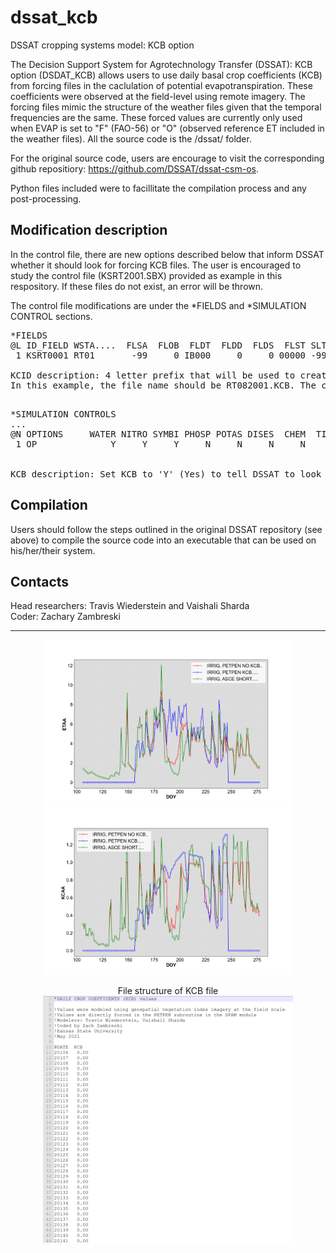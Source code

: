 # dssat_kcb
DSSAT cropping systems model: KCB option

The Decision Support System for Agrotechnology Transfer (DSSAT): KCB option (DSDAT_KCB) allows users to use daily basal crop coefficients (KCB) from forcing files in the caclulation of potential evapotranspiration. These coefficients were observed at the field-level using remote imagery. The forcing files mimic the structure of the weather files given that the temporal frequencies are the same. These forced values are currently only used when EVAP is set to "F" (FAO-56) or "O" (observed reference ET included in the weather files). All the source code is the /dssat/ folder. </br>

For the original source code, users are encourage to visit the corresponding github repositiory: https://github.com/DSSAT/dssat-csm-os.  </br>

Python files included were to facillitate the compilation process and any post-processing. </br>

## Modification description ##

In the control file, there are new options described below that inform DSSAT whether it should look for forcing KCB files. The user is encouraged to study the control file (KSRT2001.SBX) provided as example in this respository. If these files do not exist, an error will be thrown. </br>

The control file modifications are under the *FIELDS and *SIMULATION CONTROL sections.

<pre>
*FIELDS 
@L ID_FIELD WSTA....  FLSA  FLOB  FLDT  FLDD  FLDS  FLST SLTX  SLDP  ID_SOIL    KCID
 1 KSRT0001 RT01       -99     0 IB000     0     0 00000 -99    180  KSFC000004 RT08 </br>
KCID description: 4 letter prefix that will be used to create path to the file. These files must have the extension "KCB". 
In this example, the file name should be RT082001.KCB. The characters after the first four match the weather file.

</pre>

<pre>
*SIMULATION CONTROLS 
...
@N OPTIONS     WATER NITRO SYMBI PHOSP POTAS DISES  CHEM  TILL   CO2   KCB 
 1 OP              Y     Y     Y     N     N     N     N     Y     M     N </br>
 
KCB description: Set KCB to 'Y' (Yes) to tell DSSAT to look for KCB files. The default value is "N" (No). 
</pre>

## Compilation ##

Users should follow the steps outlined in the original DSSAT repository (see above) to compile the source code into an executable that can be used on his/her/their system.

## Contacts ##

Head researchers: Travis Wiederstein and Vaishali Sharda </br>
Coder: Zachary Zambreski

-----------
<p align="center">
<img src = "/figures/figures/ETAA.png" width = "400">
<img src = "/figures/figures/KCAA.png" width = "400">
 </p>
 <p align="center">
 File structure of KCB file </br>
 <img src = "/figures/figures/KCB_File_example.png" width = "400">
</p>
